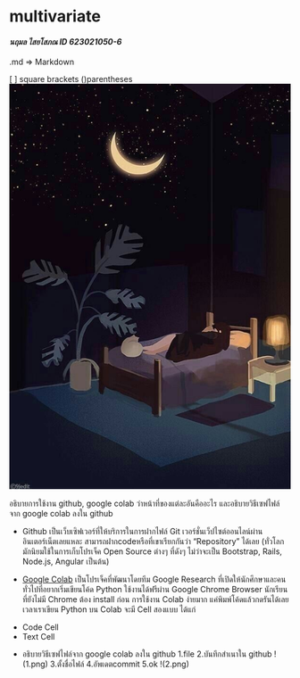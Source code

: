 # multivariate

#### *นฤมล ไสยโสภณ ID 623021050-6*

.md => Markdown

[ ] square brackets
()parentheses
![รูปตัวอย่าง](318b12e0-ba01-40b5-8ae8-31e1f67d514b.jpg)


อธิบายการใช้งาน github, google colab ว่าหน้าที่ของแต่ละอันคืออะไร และอธิบายวิธีเซฟไฟล์จาก google colab ลงใน github 
- Github เป็นเว็บเซิฟเวอร์ที่ให้บริการในการฝากไฟล์ Git เวอร์ชั่นเว็ปไซต์ออนไลน์ผ่านอินเตอร์เน็ตเลยแหละ สามารถฝากcodeหรือที่เขาเรียกกันว่า “Repository” ได้เลย
(ทั่วโลกมักนิยมใช้ในการเก็บโปรเจ็ค Open Source ต่างๆ ที่ดังๆ ไม่ว่าจะเป็น Bootstrap, Rails, Node.js, Angular เป็นต้น)

- [Google Colab](https://colab.research.google.com) เป็นโปรเจ็คที่พัฒนาโดยทีม Google Research ที่เปิดให้นักศึกษาและคนทั่วไปที่อยากเริ่มเขียนโค้ด Python ใช้งานได้ฟรีผ่าน Google Chrome Browser นักเรียนที่ยังไม่มี Chrome ต้อง install ก่อน
การใช้งาน Colab ง่ายมาก แค่พิมพ์โค้ดแล้วกดรันได้เลย เวลาเราเขียน Python บน Colab จะมี Cell สองแบบ ได้แก่

*  Code Cell
*  Text Cell

- อธิบายวิธีเซฟไฟล์จาก google colab ลงใน github
1.file 2.บันทึกสำเนาใน github
!(1.png)
3.ตั้งชื่อไฟล์ 4.อัพเดตcommit 5.ok
!(2.png)

